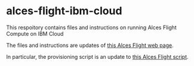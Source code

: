 # alces-flight-ibm-cloud
This respoitory contains files and instructions on running Alces Flight Compute on IBM Cloud

The files and instructions are updates of [this Alces Flight web page](http://docs.alces-flight.com/en/stable/launch-softlayer/launching_on_softlayer.html).

In particular, the provisioning script is an update to [this Alces Flight script](https://s3-eu-west-1.amazonaws.com/alces-flight-softlayer/provisioning/compute-solo.sh).
